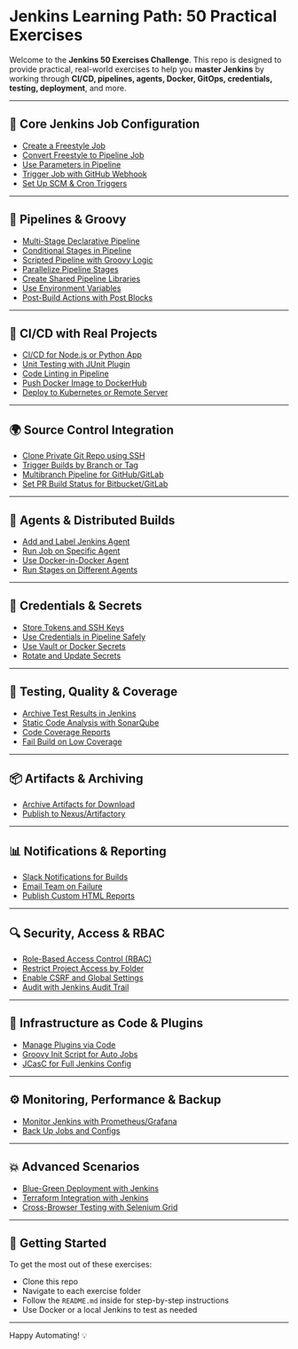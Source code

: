 # Jenkins Learning Path: 50 Practical Exercises

Welcome to the **Jenkins 50 Exercises Challenge**. This repo is designed to provide practical, real-world exercises to help you **master Jenkins** by working through **CI/CD, pipelines, agents, Docker, GitOps, credentials, testing, deployment**, and more.

---

## 🧱 Core Jenkins Job Configuration
- [Create a Freestyle Job](/core-jobs/freestyle-job/)
- [Convert Freestyle to Pipeline Job](/core-jobs/convert-to-pipeline/)
- [Use Parameters in Pipeline](/core-jobs/parameters/)
- [Trigger Job with GitHub Webhook](/core-jobs/webhook-trigger/)
- [Set Up SCM & Cron Triggers](/core-jobs/scm-cron-trigger/)

---

## 📁 Pipelines & Groovy
- [Multi-Stage Declarative Pipeline](/pipelines/multi-stage/)
- [Conditional Stages in Pipeline](/pipelines/conditional-stages/)
- [Scripted Pipeline with Groovy Logic](/pipelines/scripted-loops/)
- [Parallelize Pipeline Stages](/pipelines/parallel-stages/)
- [Create Shared Pipeline Libraries](/pipelines/shared-libraries/)
- [Use Environment Variables](/pipelines/environment-vars/)
- [Post-Build Actions with Post Blocks](/pipelines/post-actions/)

---

## 🔄 CI/CD with Real Projects
- [CI/CD for Node.js or Python App](/ci-cd/full-pipeline/)
- [Unit Testing with JUnit Plugin](/ci-cd/unit-testing/)
- [Code Linting in Pipeline](/ci-cd/code-linting/)
- [Push Docker Image to DockerHub](/ci-cd/dockerhub-publish/)
- [Deploy to Kubernetes or Remote Server](/ci-cd/k8s-or-ssh-deploy/)

---

## 🌍 Source Control Integration
- [Clone Private Git Repo using SSH](/scm/private-repo-ssh/)
- [Trigger Builds by Branch or Tag](/scm/branch-tag-trigger/)
- [Multibranch Pipeline for GitHub/GitLab](/scm/multibranch-pipeline/)
- [Set PR Build Status for Bitbucket/GitLab](/scm/pr-build-status/)

---

## 👥 Agents & Distributed Builds
- [Add and Label Jenkins Agent](/agents/add-agent/)
- [Run Job on Specific Agent](/agents/specific-agent/)
- [Use Docker-in-Docker Agent](/agents/dind-agent/)
- [Run Stages on Different Agents](/agents/multi-agent-stages/)

---

## 🔐 Credentials & Secrets
- [Store Tokens and SSH Keys](/credentials/store-ssh-token/)
- [Use Credentials in Pipeline Safely](/credentials/use-in-pipeline/)
- [Use Vault or Docker Secrets](/credentials/vault-docker-secrets/)
- [Rotate and Update Secrets](/credentials/rotate-secrets/)

---

## 🧪 Testing, Quality & Coverage
- [Archive Test Results in Jenkins](/testing/archive-results/)
- [Static Code Analysis with SonarQube](/testing/sonarqube/)
- [Code Coverage Reports](/testing/code-coverage/)
- [Fail Build on Low Coverage](/testing/fail-low-coverage/)

---

## 📦 Artifacts & Archiving
- [Archive Artifacts for Download](/artifacts/archive-artifacts/)
- [Publish to Nexus/Artifactory](/artifacts/publish-artifacts/)

---

## 📊 Notifications & Reporting
- [Slack Notifications for Builds](/notifications/slack/)
- [Email Team on Failure](/notifications/email-on-failure/)
- [Publish Custom HTML Reports](/notifications/html-report/)

---

## 🔍 Security, Access & RBAC
- [Role-Based Access Control (RBAC)](/security/rbac/)
- [Restrict Project Access by Folder](/security/folder-permissions/)
- [Enable CSRF and Global Settings](/security/csrf-global/)
- [Audit with Jenkins Audit Trail](/security/audit-trail/)

---

## 🧠 Infrastructure as Code & Plugins
- [Manage Plugins via Code](/iac/plugin-management/)
- [Groovy Init Script for Auto Jobs](/iac/groovy-init/)
- [JCasC for Full Jenkins Config](/iac/jcasc/)

---

## ⚙️ Monitoring, Performance & Backup
- [Monitor Jenkins with Prometheus/Grafana](/ops/monitoring/)
- [Back Up Jobs and Configs](/ops/backup/)

---

## 💥 Advanced Scenarios
- [Blue-Green Deployment with Jenkins](/advanced/blue-green-deploy/)
- [Terraform Integration with Jenkins](/advanced/terraform/)
- [Cross-Browser Testing with Selenium Grid](/advanced/selenium-grid/)

---

## 📘 Getting Started
To get the most out of these exercises:
- Clone this repo
- Navigate to each exercise folder
- Follow the `README.md` inside for step-by-step instructions
- Use Docker or a local Jenkins to test as needed

---

Happy Automating! 💡

